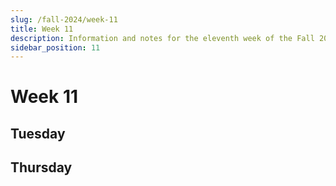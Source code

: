 ```yaml
---
slug: /fall-2024/week-11
title: Week 11
description: Information and notes for the eleventh week of the Fall 2024 semester for the UMass Lowell Cloud Computing Club.
sidebar_position: 11
---
```


# Week 11

## Tuesday

## Thursday

